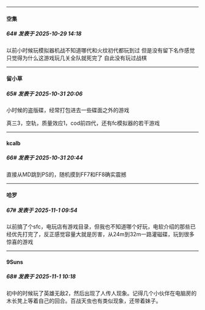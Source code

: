 ﻿
*****

####  空集  
##### 64#       发表于 2025-10-29 14:18

以前小时候玩模拟器机战不知道哪代和火纹初代都玩到过 但是没有留下名作感觉只觉得为什么这游戏玩几关全队就死完了 自此没有玩过战棋


*****

####  留小草  
##### 65#       发表于 2025-10-31 20:06

小时候的盗版碟，经常打包进去一些碟面之外的游戏

真三3，空轨，质量效应1，cod前四代，还有fc模拟器的若干游戏


*****

####  kcalb  
##### 66#       发表于 2025-10-31 20:44

直接从MD跳到PS的，随机摸到FF7和FF8确实震撼


*****

####  哈罗  
##### 67#       发表于 2025-11-1 09:54

以前搞了个sfc，电玩店有游戏目录，但我也不知道哪个好玩，电软介绍的那些已经优先打完了，反正感觉容量大就是厉害，从24m到32m一路灌磁碟，玩到很多惊喜的游戏


*****

####  9Suns  
##### 68#       发表于 2025-11-1 10:18

初中的时候玩了英雄无敌2，然后出现了人传人现象。记得几个小伙伴在电脑房的木长凳上等着自己的回合。百战天虫也有类似现象，还带着妹子。

